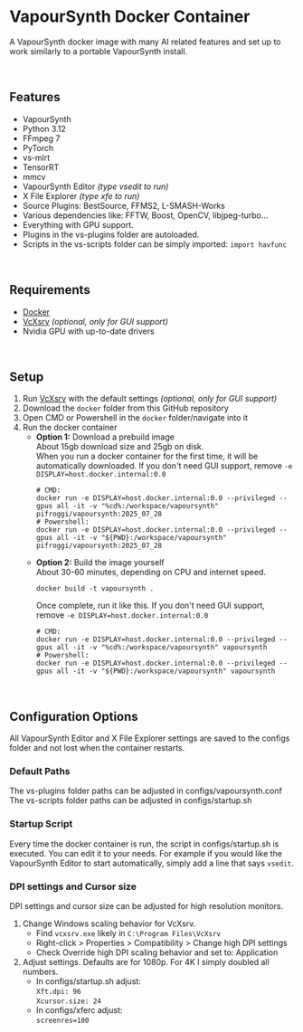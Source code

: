 














# VapourSynth Docker Container
A VapourSynth docker image with many AI related features and set up to work similarly to a portable VapourSynth install.

<br />

## Features
* VapourSynth
* Python 3.12
* FFmpeg 7
* PyTorch
* vs-mlrt
* TensorRT
* mmcv
* VapourSynth Editor *(type vsedit to run)*
* X File Explorer *(type xfe to run)*
* Source Plugins: BestSource, FFMS2, L-SMASH-Works
* Various dependencies like: FFTW, Boost, OpenCV, libjpeg-turbo...
* Everything with GPU support.
* Plugins in the vs-plugins folder are autoloaded.
* Scripts in the vs-scripts folder can be simply imported: `import havfunc`

<br />

## Requirements
* [Docker](https://www.docker.com/)
* [VcXsrv](https://sourceforge.net/projects/vcxsrv/) *(optional, only for GUI support)*
* Nvidia GPU with up-to-date drivers

<br />

## Setup
1. Run [VcXsrv](https://sourceforge.net/projects/vcxsrv/) with the default settings *(optional, only for GUI support)*
2. Download the `docker` folder from this GitHub repository
3. Open CMD or Powershell in the `docker` folder/navigate into it
4. Run the docker container
   * __Option 1:__ Download a prebuild image  
     About 15gb download size and 25gb on disk.  
     When you run a docker container for the first time, it will be automatically downloaded. If you don't need GUI support, remove `-e DISPLAY=host.docker.internal:0.0`
       ```
       # CMD:
       docker run -e DISPLAY=host.docker.internal:0.0 --privileged --gpus all -it -v "%cd%:/workspace/vapoursynth" pifroggi/vapoursynth:2025_07_28
       # Powershell:
       docker run -e DISPLAY=host.docker.internal:0.0 --privileged --gpus all -it -v "${PWD}:/workspace/vapoursynth" pifroggi/vapoursynth:2025_07_28
       ```
   * __Option 2:__ Build the image yourself  
     About 30-60 minutes, depending on CPU and internet speed.  
     ```
     docker build -t vapoursynth .
     ```
     Once complete, run it like this. If you don't need GUI support, remove `-e DISPLAY=host.docker.internal:0.0`
       ```
       # CMD:
       docker run -e DISPLAY=host.docker.internal:0.0 --privileged --gpus all -it -v "%cd%:/workspace/vapoursynth" vapoursynth
       # Powershell:
       docker run -e DISPLAY=host.docker.internal:0.0 --privileged --gpus all -it -v "${PWD}:/workspace/vapoursynth" vapoursynth
       ```

<br />

## Configuration Options
All VapourSynth Editor and X File Explorer settings are saved to the configs folder and not lost when the container restarts.

### Default Paths
The vs-plugins folder paths can be adjusted in configs/vapoursynth.conf  
The vs-scripts folder paths can be adjusted in configs/startup.sh

### Startup Script
Every time the docker container is run, the script in configs/startup.sh is executed. You can edit it to your needs. For example if you would like the VapourSynth Editor to start automatically, simply add a line that says `vsedit`.

### DPI settings and Cursor size
DPI settings and cursor size can be adjusted for high resolution monitors.
1. Change Windows scaling behavior for VcXsrv.
    * Find `vcxsrv.exe` likely in `C:\Program Files\VcXsrv`
    * Right-click > Properties > Compatibility > Change high DPI settings
    * Check Override high DPI scaling behavior and set to: Application
2. Adjust settings. Defaults are for 1080p. For 4K I simply doubled all numbers.
    * In configs/startup.sh adjust:  
      `Xft.dpi: 96`  
      `Xcursor.size: 24`  
    * In configs/xferc adjust:  
      `screenres=100`

<br />
